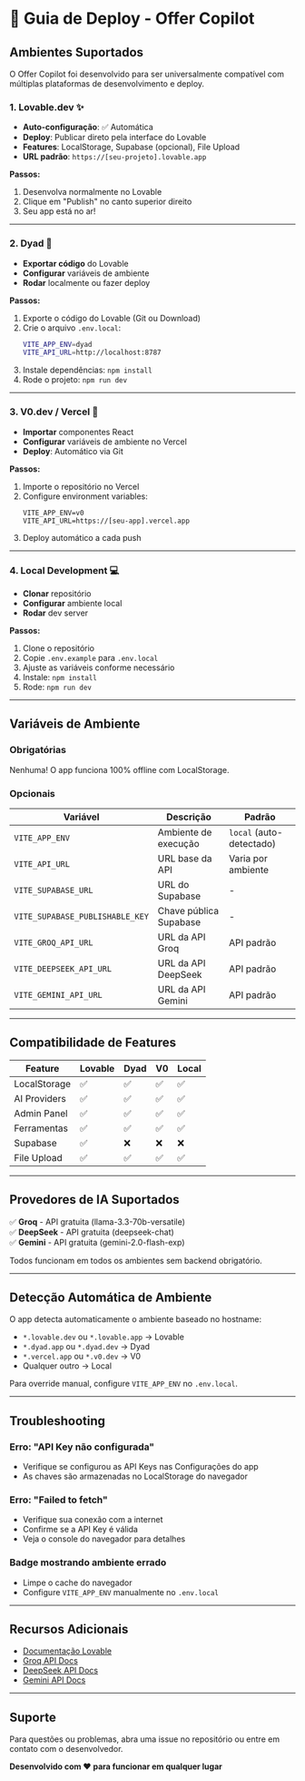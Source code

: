 # 🚀 Guia de Deploy - Offer Copilot

## Ambientes Suportados

O Offer Copilot foi desenvolvido para ser universalmente compatível com múltiplas plataformas de desenvolvimento e deploy.

### 1. Lovable.dev ✨

- **Auto-configuração**: ✅ Automática
- **Deploy**: Publicar direto pela interface do Lovable
- **Features**: LocalStorage, Supabase (opcional), File Upload
- **URL padrão**: `https://[seu-projeto].lovable.app`

**Passos:**
1. Desenvolva normalmente no Lovable
2. Clique em "Publish" no canto superior direito
3. Seu app está no ar!

---

### 2. Dyad 🔷

- **Exportar código** do Lovable
- **Configurar** variáveis de ambiente
- **Rodar** localmente ou fazer deploy

**Passos:**
1. Exporte o código do Lovable (Git ou Download)
2. Crie o arquivo `.env.local`:
   ```bash
   VITE_APP_ENV=dyad
   VITE_API_URL=http://localhost:8787
   ```
3. Instale dependências: `npm install`
4. Rode o projeto: `npm run dev`

---

### 3. V0.dev / Vercel 🔺

- **Importar** componentes React
- **Configurar** variáveis de ambiente no Vercel
- **Deploy**: Automático via Git

**Passos:**
1. Importe o repositório no Vercel
2. Configure environment variables:
   ```
   VITE_APP_ENV=v0
   VITE_API_URL=https://[seu-app].vercel.app
   ```
3. Deploy automático a cada push

---

### 4. Local Development 💻

- **Clonar** repositório
- **Configurar** ambiente local
- **Rodar** dev server

**Passos:**
1. Clone o repositório
2. Copie `.env.example` para `.env.local`
3. Ajuste as variáveis conforme necessário
4. Instale: `npm install`
5. Rode: `npm run dev`

---

## Variáveis de Ambiente

### Obrigatórias
Nenhuma! O app funciona 100% offline com LocalStorage.

### Opcionais

| Variável | Descrição | Padrão |
|----------|-----------|--------|
| `VITE_APP_ENV` | Ambiente de execução | `local` (auto-detectado) |
| `VITE_API_URL` | URL base da API | Varia por ambiente |
| `VITE_SUPABASE_URL` | URL do Supabase | - |
| `VITE_SUPABASE_PUBLISHABLE_KEY` | Chave pública Supabase | - |
| `VITE_GROQ_API_URL` | URL da API Groq | API padrão |
| `VITE_DEEPSEEK_API_URL` | URL da API DeepSeek | API padrão |
| `VITE_GEMINI_API_URL` | URL da API Gemini | API padrão |

---

## Compatibilidade de Features

| Feature | Lovable | Dyad | V0 | Local |
|---------|---------|------|-----|-------|
| LocalStorage | ✅ | ✅ | ✅ | ✅ |
| AI Providers | ✅ | ✅ | ✅ | ✅ |
| Admin Panel | ✅ | ✅ | ✅ | ✅ |
| Ferramentas | ✅ | ✅ | ✅ | ✅ |
| Supabase | ✅ | ❌ | ❌ | ❌ |
| File Upload | ✅ | ✅ | ✅ | ✅ |

---

## Provedores de IA Suportados

✅ **Groq** - API gratuita (llama-3.3-70b-versatile)  
✅ **DeepSeek** - API gratuita (deepseek-chat)  
✅ **Gemini** - API gratuita (gemini-2.0-flash-exp)

Todos funcionam em todos os ambientes sem backend obrigatório.

---

## Detecção Automática de Ambiente

O app detecta automaticamente o ambiente baseado no hostname:

- `*.lovable.dev` ou `*.lovable.app` → Lovable
- `*.dyad.app` ou `*.dyad.dev` → Dyad
- `*.vercel.app` ou `*.v0.dev` → V0
- Qualquer outro → Local

Para override manual, configure `VITE_APP_ENV` no `.env.local`.

---

## Troubleshooting

### Erro: "API Key não configurada"
- Verifique se configurou as API Keys nas Configurações do app
- As chaves são armazenadas no LocalStorage do navegador

### Erro: "Failed to fetch"
- Verifique sua conexão com a internet
- Confirme se a API Key é válida
- Veja o console do navegador para detalhes

### Badge mostrando ambiente errado
- Limpe o cache do navegador
- Configure `VITE_APP_ENV` manualmente no `.env.local`

---

## Recursos Adicionais

- [Documentação Lovable](https://docs.lovable.dev)
- [Groq API Docs](https://console.groq.com/docs)
- [DeepSeek API Docs](https://platform.deepseek.com/docs)
- [Gemini API Docs](https://ai.google.dev/docs)

---

## Suporte

Para questões ou problemas, abra uma issue no repositório ou entre em contato com o desenvolvedor.

**Desenvolvido com ❤️ para funcionar em qualquer lugar**
